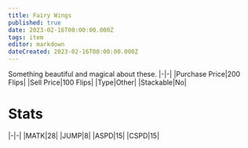 ```yaml
---
title: Fairy Wings
published: true
date: 2023-02-16T00:00:00.000Z
tags: item
editor: markdown
dateCreated: 2023-02-16T00:00:00.000Z
---
```


Something beautiful and magical about these.
|-|-|
|Purchase Price|200 Flips|
|Sell Price|100 Flips|
|Type|Other|
|Stackable|No|

# Stats
|-|-|
|MATK|28|
|JUMP|8|
|ASPD|15|
|CSPD|15|
